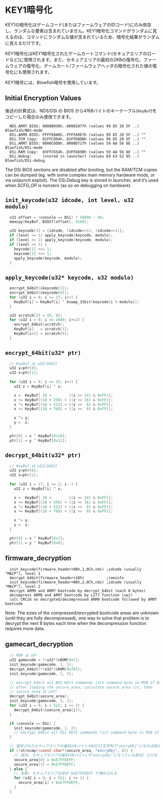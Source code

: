 # KEY1暗号化

KEY1の暗号化はゲームコード(またはファームウェアのIDコード)にのみ依存し、ランダムな要素は含まれていません。KEY1暗号化コマンドがランダムに見えるのは、<unencrypted>コマンドにランダムな値が含まれているため、暗号化結果がランダムに見えるだけです。

KEY1暗号化はKEY1暗号化されたゲームカートコマンド(セキュアエリアのロードなど)に使用されます。また、セキュアエリアの最初の2KBの復号化、ファームウェアの復号化、ゲームカート/ファームウェアヘッダの暗号化された値の復号化にも使用されます。

KEY1暗号には、Blowfish暗号を使用しています。

## Initial Encryption Values

後述の計算式は、NDS/DSi の BIOS から4168バイトのキーテーブル(`KeyBuf`)をコピーした場合のみ使用できます。

```
  NDS.ARM7 BIOS: 00000030h..00001077h (values 99 D5 20 5F ..) Blowfish/NDS-mode
  DSi.ARM9 BIOS: FFFF99A0h..FFFFA9E7h (values 99 D5 20 5F ..) ""
  DSi.TCM Copy:  01FFC894h..01FFD8DBh (values 99 D5 20 5F ..) ""
  DSi.ARM7 BIOS: 0000C6D0h..0000D717h (values 59 AA 56 8E ..) Blowfish/DSi-mode
  DSi.RAM Copy:  03FFC654h..03FFD69Bh (values 59 AA 56 8E ..) ""
  DSi.Debug:     (stored in launcher) (values 69 63 52 05 ..) Blowfish/DSi-debug
```

The DSi BIOS sections are disabled after booting, but the RAM/TCM copies can be dumped (eg. with some complex main memory hardware mods, or via unlaunch exploit). The DSi.Debug key is stored in launcher, and it’s used when SCFG_OP is nonzero (as so on debugging on hardware).

## `init_keycode(u32 idcode, int level, u32 modulo)`

```c
  u32 offset = (console == DSi) ? 50896 : 48;
  memcpy(KeyBuf, BIOS7[offset], 4168);

  u32 keycode[3] = {idcode, (idcode>>1), (idcode<<1)};
  if (level >= 1) apply_keycode(keycode, modulo);
  if (level >= 2) apply_keycode(keycode, modulo);
  if (level >= 3) {
    keycode[1] <<= 1;
    keycode[2] >>= 1;
    apply_keycode(keycode, modulo);
  }
```

## `apply_keycode(u32* keycode, u32 modulo)`

```c
  encrypt_64bit(&keycode[1]);
  encrypt_64bit(&keycode[0]);
  for (u32 i = 0; i <= 17; i++) {
    KeyBuf[i] = KeyBuf[i] ^ bswap_32bit(keycode[i % modulo]);
  }

  u32 scratch[2] = {0, 0}; 
  for (u32 i = 0; i <= 1040; i+=2) {
    encrypt_64bit(scratch);
    KeyBuf[i]   = scratch[1];
    KeyBuf[i+1] = scratch[0];
  }
```

## `encrypt_64bit(u32* ptr)`

```c
  // KeyBuf は u32[1042]
  u32 y=ptr[0];
  u32 x=ptr[1];
  
  for (u32 i = 0; i <= 15; i++) {
    u32 z = KeyBuf[i] ^ x;

    x =  KeyBuf[ 18 +        ((z >> 24) & 0xFF)];
    x += KeyBuf[(18 + 256) + ((z >> 16) & 0xFF)];
    x ^= KeyBuf[(18 + 512) + ((z >>  8) & 0xFF)];
    x += KeyBuf[(18 + 768) + ((z >>  0) & 0xFF)];

    x ^= y;
    y =  z;
  }

  ptr[0] = x ^ KeyBuf[0x10];
  ptr[1] = y ^ KeyBuf[0x11];
```

## `decrypt_64bit(u32* ptr)`

```c
  // KeyBuf は u32[1042]
  u32 y=ptr[0];
  u32 x=ptr[1];
  
  for (u32 i = 17; i >= 2; i--) {
    u32 z = KeyBuf[i] ^ x;

    x =  KeyBuf[ 18 +        ((z >> 24) & 0xFF)];
    x += KeyBuf[(18 + 256) + ((z >> 16) & 0xFF)];
    x ^= KeyBuf[(18 + 512) + ((z >>  8) & 0xFF)];
    x += KeyBuf[(18 + 768) + ((z >>  0) & 0xFF)];

    x ^= y;
    y =  z;
  }

  ptr[0] = x ^ KeyBuf[0x1];
  ptr[1] = y ^ KeyBuf[0x0];
```

## firmware_decryption

```
  init_keycode(firmware_header+08h,1,0Ch,nds) ;idcode (usually "MACP"), level 1
  decrypt_64bit(firmware_header+18h)          ;rominfo
  init_keycode(firmware_header+08h,2,0Ch,nds) ;idcode (usually "MACP"), level 2
  decrypt ARM9 and ARM7 bootcode by decrypt_64bit (each 8 bytes)
  decompress ARM9 and ARM7 bootcode by LZ77 function (swi)
  calc CRC16 on decrypted/decompressed ARM9 bootcode followed by ARM7 bootcode
```

Note: The sizes of the compressed/encrypted bootcode areas are unknown (until they are fully decompressed), one way to solve that problem is to decrypt the next 8 bytes each time when the decompression function requires more data.


## gamecart_decryption

```c
  // ROM は u8*
  u32 gamecode = *(u32*)&ROM[0xC];
  init_keycode(gamecode, 1, 2);
  decrypt_64bit(*(u32*)&ROM[0x78]);
  init_keycode(gamecode, 2, 2);

  // encrypt_64bit all NDS KEY1 commands (1st command byte in MSB of 64bit value)
  // after loading the secure_area, calculate secure_area crc, then
  // secure_area は u32*
  decrypt_64bit(secure_area);
  init_keycode(gamecode, 3, 2);
  for (u32 i = 0; i < 512; i += 2) {
    decrypt_64bit(&secure_area[i]);
  }

  if (console == DSi) {
    init_keycode(gamecode, 1, 2);
    // encrypt_64bit all DSi KEY1 commands (1st command byte in MSB of 64bit value)
  }

  // 復号されたセキュアエリアの最初の8バイトがASCII文字列で"encryObj"になれば成功
  if (!strncmp((const char*)secure_area, "encryObj", 8)) {
    // 成功: セキュアエリアの最初の8バイト(今"encryObj"になっている部分) だけを 0xE7FFDEFF で埋める
    secure_area[0] = 0xE7FFDEFF;
    secure_area[1] = 0xE7FFDEFF;
  } else {
    // 失敗: セキュアエリア全部が 0xE7FFDEFF で埋められる
    for (u32 i = 0; i < 512; i += 1) {
      secure_area[i] = 0xE7FFDEFF;
    }
  }
```


